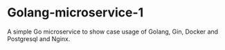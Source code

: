 # Golang-microservice-1
A simple Go microservice to show case usage of Golang, Gin, Docker and Postgresql and Nginx.
